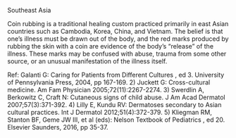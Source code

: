 Southeast Asia

Coin rubbing is a traditional healing custom practiced primarily in east Asian countries such as Cambodia, Korea, China, and Vietnam. The belief is that one’s illness must be drawn out of the body, and the red marks produced by rubbing the skin with a coin are evidence of the body’s “release” of the illness. These marks may be confused with abuse, trauma from some other source, or an unusual manifestation of the illness itself.

Ref: Galanti G: Caring for Patients from Different Cultures , ed 3. University of Pennsylvania Press, 2004, pp 167-169.  2) Juckett G: Cross-cultural medicine. Am Fam Physician 2005;72(11):2267-2274.  3) Swerdlin A, Berkowitz C, Craft N: Cutaneous signs of child abuse. J Am Acad Dermatol 2007;57(3):371-392.  4) Lilly E, Kundu RV: Dermatoses secondary to Asian cultural practices. Int J Dermatol 2012;51(4):372-379. 5) Kliegman RM, Stanton BF, Geme JW III, et al (eds): Nelson Textbook of Pediatrics , ed 20. Elsevier Saunders, 2016, pp 35-37.